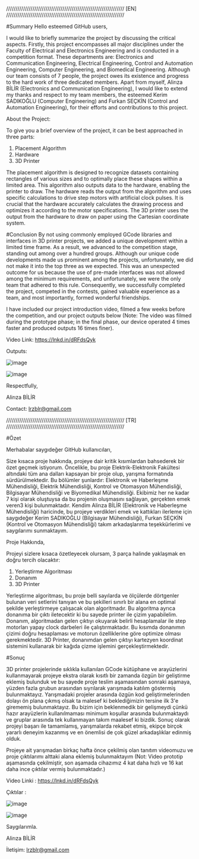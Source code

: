 
/////////////////////////////////////////////////////////////// [EN] ///////////////////////////////////////////////////////////////

#Summary
Hello esteemed GitHub users,

I would like to briefly summarize the project by discussing the critical aspects. Firstly, this project encompasses all major disciplines under the Faculty of Electrical and Electronics Engineering and is conducted in a competition format.
These departments are: Electronics and Communication Engineering, Electrical Engineering, Control and Automation Engineering, Computer Engineering, and Biomedical Engineering. Although our team consists of 7 people, the project owes its existence and progress to the hard work of three dedicated members.
Apart from myself, Alirıza BİLİR (Electronics and Communication Engineering), I would like to extend my thanks and respect to my team members, the esteemed Kerim SADIKOĞLU (Computer Engineering) and Furkan SEÇKİN (Control and Automation Engineering), for their efforts and contributions to this project.

About the Project:

To give you a brief overview of the project, it can be best approached in three parts:

1. Placement Algorithm
2. Hardware
3. 3D Printer
   
The placement algorithm is designed to recognize datasets containing rectangles of various sizes and to optimally place these shapes within a limited area. This algorithm also outputs data to the hardware, enabling the printer to draw.
The hardware reads the output from the algorithm and uses specific calculations to drive step motors with artificial clock pulses. It is crucial that the hardware accurately calculates the drawing process and optimizes it according to the motor specifications.
The 3D printer uses the output from the hardware to draw on paper using the Cartesian coordinate system.

#Conclusion
By not using commonly employed GCode libraries and interfaces in 3D printer projects, we added a unique development within a limited time frame. As a result, we advanced to the competition stage, standing out among over a hundred groups. Although our unique code developments made us prominent among the projects, unfortunately, we did not make it into the top three as we expected. This was an unexpected outcome for us because the use of pre-made interfaces was not allowed among the minimum requirements, and unfortunately, we were the only team that adhered to this rule. Consequently, we successfully completed the project, competed in the contests, gained valuable experience as a team, and most importantly, formed wonderful friendships.

I have included our project introduction video, filmed a few weeks before the competition, and our project outputs below (Note: The video was filmed during the prototype phase; in the final phase, our device operated 4 times faster and produced outputs 16 times finer).

Video Link: https://lnkd.in/dRFdsQyk

Outputs:

![image](https://github.com/lrzblr/MultidisciplinaryDesignProject/assets/133981055/bf5de643-57df-40f9-885e-ff72468aec93) 

![image](https://github.com/lrzblr/MultidisciplinaryDesignProject/assets/133981055/228ec08f-f643-41d7-837d-ceb28bfbbc59)

Respectfully,

Alirıza BİLİR

Contact: lrzblr@gmail.com

/////////////////////////////////////////////////////////////// [TR] /////////////////////////////////////////////////////////////// 

#Özet

Merhabalar saygıdeğer GitHub kullanıcıları,

Size kısaca proje hakkında, projeye dair kritik kısımlardan bahsederek bir özet geçmek istiyorum. Öncelikle, bu proje Elektrik-Elektronik Fakültesi altındaki tüm ana dalları kapsayan bir proje olup, yarışma formatında sürdürülmektedir.
Bu bölümler şunlardır: Elektronik ve Haberleşme Mühendisliği, Elektrik Mühendisliği, Kontrol ve Otomasyon Mühendisliği, Bilgisayar Mühendisliği ve Biyomedikal Mühendisliği. Ekibimiz her ne kadar 7 kişi olarak oluştuysa da bu projenin oluşmasını sağlayan,
gerçekten emek veren3 kişi bulunmaktadır. Kendim Alirıza BİLİR (Elektronik ve Haberleşme Mühendisliği) haricinde, bu projeye verdikleri emek ve kattıkları ilerleme için saygıdeğer Kerim SADIKOĞLU (Bilgisayar Mühendisliği), Furkan SEÇKİN (Kontrol ve Otomasyon Mühendisliği) takım arkadaşlarıma teşekkürlerimi ve saygılarımı sunmaktayım.

Proje Hakkında,

Projeyi sizlere kısaca özetleyecek olursam, 3 parça halinde yaklaşmak en doğru tercih olacaktır:

1. Yerleştirme Algoritması
2. Donanım
3. 3D Printer

Yerleştirme algoritması, bu proje belli sayılarda ve ölçülerde dörtgenler bulunan veri setlerini tanıyan ve bu şekilleri sınırlı bir alana en optimal şekilde yerleştirmeye çalışacak olan algoritmadır. Bu algoritma ayrıca donanıma bir çıktı iletecektir ki bu sayede printer ile çizim yapabilelim.
Donanım, algoritmadan gelen çıktıyı okuyarak belirli hesaplamalar ile step motorları yapay clock darbeleri ile çalıştırmaktadır. Bu kısımda donanımın çizimi doğru hesaplaması ve motorun özelliklerine göre optimize olması gerekmektedir.
3D Printer, donanımdan gelen çıktıyı kartezyen koordinat sistemini kullanarak bir kağıda çizme işlemini gerçekleştirmektedir. 

#Sonuç

3D printer projelerinde sıklıkla kullanılan GCode kütüphane ve arayüzlerini kullanmayarak projeye ekstra olarak kısıtlı bir zamanda özgün bir geliştirme eklemiş bulunduk ve bu sayede proje teslim aşamasından sonraki aşamaya, yüzden fazla grubun arasından sıyrılarak yarışmada katılım göstermiş bulunmaktayız. Yarışmadaki projeler arasında özgün kod geliştirmelerinden dolayı ön plana çıkmış olsak ta malesef ki beklediğimizin tersine ilk 3'e girememiş bulunmaktayız. Bu bizim için beklenmedik bir gelişmeydi çünkü hazır arayüzlerin kullanılmaması minimum koşullar arasında bulunmaktaydı ve gruplar arasında tek kullanmayan takım maalesef ki bizdik. Sonuç olarak projeyi başarı ile tamamlamış, yarışmalarda rekabet etmiş, ekipçe birçok yararlı deneyim kazanmış ve en önemlisi de çok güzel arkadaşlıklar edinmiş olduk. 

Projeye ait yarışmadan birkaç hafta önce çekilmiş olan tanıtım videomuzu ve proje çıktılarımı alttaki alana eklemiş bulunmaktayım (Not: Video prototip aşamasında çekilmiştir, son aşamada cihazımız  4 kat daha hızlı ve 16 kat daha ince çıktılar vermiş bulunmaktadır.)

Video Linki : https://lnkd.in/dRFdsQyk

Çıktılar : 

![image](https://github.com/lrzblr/MultidisciplinaryDesignProject/assets/133981055/bf5de643-57df-40f9-885e-ff72468aec93) 

![image](https://github.com/lrzblr/MultidisciplinaryDesignProject/assets/133981055/228ec08f-f643-41d7-837d-ceb28bfbbc59)


Saygılarımla.

Alirıza BİLİR

İletişim: lrzblr@gmail.com
